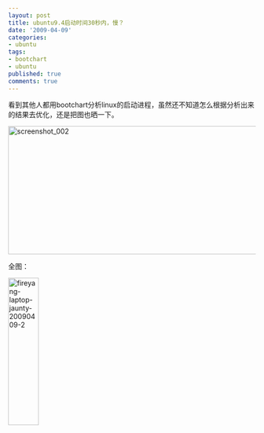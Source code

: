 ```yaml
---
layout: post
title: ubuntu9.4启动时间30秒内，慢？
date: '2009-04-09'
categories:
- ubuntu
tags:
- bootchart
- ubuntu
published: true
comments: true
---
```

<p>看到其他人都用bootchart分析linux的启动进程，虽然还不知道怎么根据分析出来的结果去优化，还是把图也晒一下。</p>

<p><img class="alignnone size-full wp-image-436" title="screenshot_002" src="{{urls.media}}/2009/04/screenshot_002.png" alt="screenshot_002" width="729" height="261" /></p>

<p>全图：</p>

<p><a href="{{urls.media}}/2009/04/fireyang-laptop-jaunty-20090409-2.png" target="_blank"><img class="alignnone size-medium wp-image-435" title="fireyang-laptop-jaunty-20090409-2" src="{{urls.media}}/2009/04/fireyang-laptop-jaunty-20090409-2-62x300.png" alt="fireyang-laptop-jaunty-20090409-2" width="62" height="300" /></a></p>
